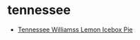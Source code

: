 # tennessee

 * [Tennessee Williamss Lemon Icebox Pie](index/t/tennessee-williamss-lemon-icebox-pie-105744.json)
